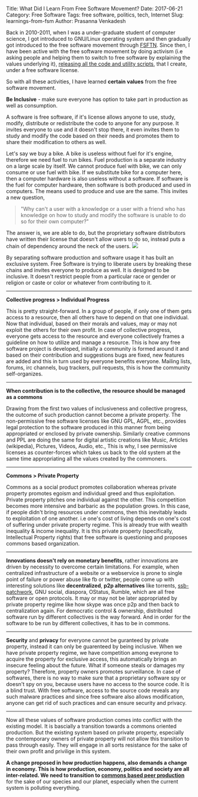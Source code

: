 Title: What Did I Learn From Free Software Movement?
Date: 2017-06-21
Category: Free Software
Tags: free software, politics, tech, Internet
Slug: learnings-from-fsm
Author: Prasanna Venkadesh

Back in 2010-2011, when I was a under-graduate student of computer science, I got introduced to GNU/Linux operating system and then gradually got introduced to the free software movement through [FSFTN](https://fsftn.org). Since then, I have been active with the free software movement by doing activism (i.e asking people and helping them to switch to free software by explaining the values underlying it), [releasing all the code and utility scripts](https://code.purambokku.me/prashere), that I create, under a free software license.

So with all these activities, I have learned **certain values** from the free software movement.

**Be Inclusive** - make sure everyone has option to take part in production as well as consumption.

A software is free software, if it's license allows anyone to use, study, modify, distribute or redistribute the code to anyone for any purpose. It invites everyone to use and it doesn't stop there, it even invites them to study and modify the code based on their needs and promotes them to share their modification to others as well. 

Let's say we buy a bike. A bike is useless without fuel for it's engine, therefore we need fuel to run bikes. Fuel production is a separate industry on a large scale by itself. We cannot produce fuel with bike, we can only consume or use fuel with bike. If we substitute bike for a computer here, then a computer hardware is also useless without a software. If software is the fuel for computer hardware, then software is both produced and used in computers. The means used to produce and use are the same. This invites a new question, 

> "Why can't a user with a knowledge or a user with a friend who has knowledge on how to study and modify the software is unable to do so for their own computer?"

The answer is, we are able to do, but the proprietary software distributors have written their license that doesn't allow users to do so, instead puts a chain of dependency around the neck of the users.
![](https://upload.wikimedia.org/wikipedia/commons/6/65/Roman_collared_slaves_-_Ashmolean_Museum.jpg)

By separating software production and software usage it has built an exclusive system. Free Software is trying to liberate users by breaking these chains and invites everyone to produce as well. It is designed to be inclusive. It doesn't restrict people from a particular race or gender or religion or caste or color or whatever from contributing to it.

-----

**Collective progress > Individual Progress**

This is pretty straight-forward. In a group of people, if only one of them gets access to a resource, then all others have to depend on that one individual. Now that individual, based on their morals and values, may or may not exploit the others for their own profit. In case of collective progress, everyone gets access to the resource and everyone collectively frames a guideline on how to utilize and manage a resource. This is how any free software project is developed, initially a community is formed around it and based on their contribution and suggestions bugs are fixed, new features are added and this in turn used by everyone benefits everyone. Mailing lists, forums, irc channels, bug trackers, pull requests, this is how the community self-organizes.

------

**When contribution is to the collective, the resource should be managed as a commons**

Drawing from the first two values of inclusiveness and collective progress, the outcome of such production cannot become a private property. The non-permissive free software licenses like GNU GPL, AGPL, etc., provides legal protection to the software produced in this manner from being appropriated or enclosed by private ownership. Similarly creative commons and PPL are doing the same for digital artistic creations like Music, Articles (wikipedia), Pictures, Videos, Audio, etc., This is why, I see permissive licenses as counter-forces which takes us back to the old system at the same time appropriating all the values created by the commoners.

------

**Commons > Private Property**

Commons as a social product promotes collaboration whereas private property promotes egoism and individual greed and thus exploitation. Private property pitches one individual against the other. This competition becomes more intensive and barbaric as the population grows. In this case, if people didn't bring resources under commons, then this inevitably leads to exploitation of one another. i.e one's cost of living depends on one's cost of suffering under private property regime. This is already true with wealth inequality & income inequality. It is this private property (specifically, Intellectual Property rights) that free software is questioning and proposes commons based organization.

------

**Innovations doesn't rely on monetary benefits**, rather innovations are driven by necessity to overcome certain limitations. For example, when centralized infrastructure of a website or a webservice is prone to single point of failure or power abuse like fb or twitter, people come up with interesting solutions like **decentralized**, **p2p alternatives** like torrents, [ssb-patchwork](join-scuttleverse.html), GNU social, diaspora, OStatus, Rumble, which are all free software or open protocols. It may or may not be later appropriated by private property regime like how skype was once p2p and then back to centralization again. For democratic control & ownership, distributed software run by different collectives is the way forward. And in order for the software to be run by different collectives, it has to be in commons.

------

**Security** and **privacy** for everyone cannot be guranteed by private property, instead it can only be guarenteed by being inclusive. When we have private property regime, we have competition among eveyrone to acquire the property for exclusive access, this automatically brings an insecure feeling about the future. What if someone steals or damages my property? Therefore, property owners promotes surveillance. In case of softwares, there is no way to make sure that a proprietary software spy or doesn't spy on you, because users have no access to the source code. It is a blind trust. With free software, access to the source code reveals any such malware practices and since free software also allows modification, anyone can get rid of such practices and can ensure security and privacy.

------------

Now all these values of software production comes into conflict with the existing model. It is bascially a transition towards a commons oriented production. But the existing system based on private property, especially the contemporary owners of private property will not allow this transition to pass through easily. They will engage in all sorts resistance for the sake of their own profit and privilige in this system.

**A change proposed in how production happens, also demands a change in economy. This is how production, economy, politics and society are all inter-related. We need to transition to [commons based peer production](http://p2pfoundation.net/)** for the sake of our species and our planet, especially when the current system is polluting everything.
